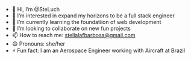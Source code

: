- 👋 Hi, I’m @SteLuch
- 👀 I’m interested in expand my horizons to be a full stack engineer 
- 🌱 I’m currently learning the foundatiion of web development
- 💞️ I’m looking to collaborate on new fun projects
- 📫 How to reach me: stellalafbarbosa@gmail.com
- 😄 Pronouns: she/her
- ⚡ Fun fact: I am an Aerospace Engineer working with Aircraft at Brazil

<!---
SteLuch/SteLuch is a ✨ special ✨ repository because its `README.md` (this file) appears on your GitHub profile.
You can click the Preview link to take a look at your changes.
--->
